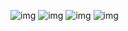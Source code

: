 ![img](https://github.com/heyl1989/RecycleViewDemoAndChart/blob/master/ScreenShot/1495159892712_jpg..jpg=800x1280)
![img](https://github.com/heyl1989/RecycleViewDemoAndChart/blob/master/ScreenShot/1495159909534_jpg..jpg)
![img](https://github.com/heyl1989/RecycleViewDemoAndChart/blob/master/ScreenShot/1495159947897_jpg..jpg)
![img](https://github.com/heyl1989/RecycleViewDemoAndChart/blob/master/ScreenShot/1495159955238_jpg..jpg)